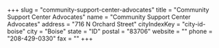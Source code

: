 +++
slug = "community-support-center-advocates"
title = "Community Support Center Advocates"
name = "Community Support Center Advocates"
address = "716 N Orchard Street"
cityIndexKey = "city-id-boise"
city = "Boise"
state = "ID"
postal = "83706"
website = ""
phone = "208-429-0330"
fax = ""
+++
